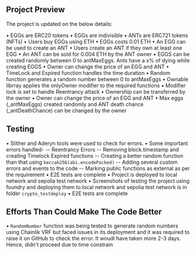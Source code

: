 
## Project Preview

The project is updated on the below details:

•	 EGGs are ERC20 tokens
•	 EGGs are indivisible
•	 ANTs are ERC721 tokens (NFTs)
•	 Users buy EGGs using ETH
•	 EGGs costs 0.01 ETH
•	 An EGG can be used to create an ANT
•	 Users create an ANT if they own at least one EGG
•	 An ANT can be sold for 0.004 ETH by the ANT owner
•	 EGGS can be created randomly between 0 to antMaxEggs. Ants have a x% of dying while creating EGGS
•	 Owner can change the price of an EGG and ANT
•	 TimeLock and Expired function handles the time duration
•	 Random function generates a random number between 0 to antMaxEggs
•	 Ownable librray applies the onlyOwner modifier to the required functions
•	 Modifier lock is set to handle Reentrancy attack
•	 Ownership can be transferred by the owner
•	 Owner can change the price of an EGG and ANT
•	 Max eggs (_antMaxEggs) created randomly and ANT death chance (_antDeathChance) can be changed by the owner


## Testing 

•	 Slither and Aderyn tools were used to check for errors.
•	 Some important errors handled-
     -- Reentrancy Errors
     -- Removing block.timestamp and creating Timelock Expired functions
     -- Creating a better random function than that using `keccak256(abi.encodePacked)`
     -- Adding several custom errors and events to the code
     -- Marking public functions as external as per the requirement
•	 E2E tests are complete
•	 Project is deployed to local network and sepolia test network
•	 Screenshots of testing the project using foundry and deploying them to local network and sepolia test network is in folder `crypto_testdeploy`
•	 E2E tests are complete

## Efforts Than Could Make The Code Better

•	 `RandomNumber` function was being tested to generate random numbers using Chainlik VRF but faced issues in its deployment and it was required to raise it on GitHub to check the error. It woudl have taken more 2-3 days. Hence, didn't proceed due to time constrain
